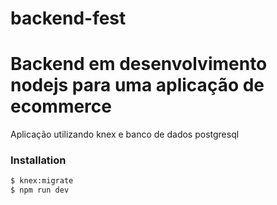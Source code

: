 # backend-fest
# Backend  em desenvolvimento  nodejs para uma aplicação de ecommerce

Aplicação utilizando knex e banco de dados postgresql

### Installation

```sh
$ knex:migrate
$ npm run dev
```
